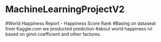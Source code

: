 # MachineLearningProjectV2
#World Happiness Report - Happiness Score Rank
#Basing on dataseat from Kaggle.com we producted prediction
#about world happiness lvl based on ginni coefficient and other factures.

